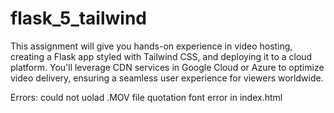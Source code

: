 # flask_5_tailwind
This assignment will give you hands-on experience in video hosting, creating a Flask app styled with Tailwind CSS, and deploying it to a cloud platform. You'll leverage CDN services in Google Cloud or Azure to optimize video delivery, ensuring a seamless user experience for viewers worldwide.


Errors: could not uolad .MOV file
quotation font error in index.html